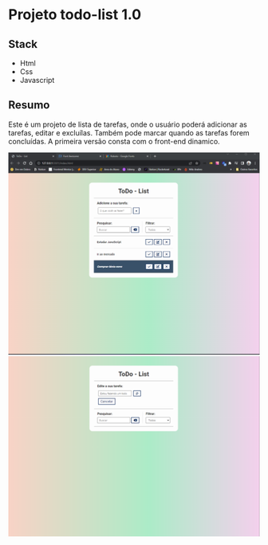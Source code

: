 # Projeto todo-list 1.0

## Stack

-   Html
-   Css
-   Javascript

## Resumo

Este é um projeto de lista de tarefas, onde o usuário poderá adicionar as tarefas, editar e excluílas. Também pode marcar quando as tarefas forem concluídas.
A primeira versão consta com o front-end dinamico.

<img src="./screeshot/ToDo.png" alt="">

<br/>

<img src="./screeshot/todo-edit.png" alt="">
